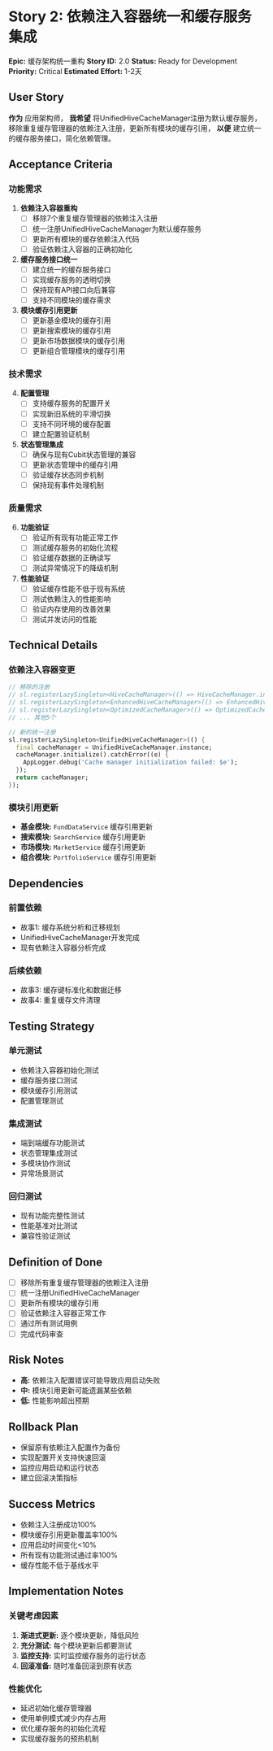 # Story 2: 依赖注入容器统一和缓存服务集成

**Epic:** 缓存架构统一重构
**Story ID:** 2.0
**Status:** Ready for Development
**Priority:** Critical
**Estimated Effort:** 1-2天

## User Story

**作为** 应用架构师，
**我希望** 将UnifiedHiveCacheManager注册为默认缓存服务，移除重复缓存管理器的依赖注入注册，更新所有模块的缓存引用，
**以便** 建立统一的缓存服务接口，简化依赖管理。

## Acceptance Criteria

### 功能需求
1. **依赖注入容器重构**
   - [ ] 移除7个重复缓存管理器的依赖注入注册
   - [ ] 统一注册UnifiedHiveCacheManager为默认缓存服务
   - [ ] 更新所有模块的缓存依赖注入代码
   - [ ] 验证依赖注入容器的正确初始化

2. **缓存服务接口统一**
   - [ ] 建立统一的缓存服务接口
   - [ ] 实现缓存服务的透明切换
   - [ ] 保持现有API接口向后兼容
   - [ ] 支持不同模块的缓存需求

3. **模块缓存引用更新**
   - [ ] 更新基金模块的缓存引用
   - [ ] 更新搜索模块的缓存引用
   - [ ] 更新市场数据模块的缓存引用
   - [ ] 更新组合管理模块的缓存引用

### 技术需求
4. **配置管理**
   - [ ] 支持缓存服务的配置开关
   - [ ] 实现新旧系统的平滑切换
   - [ ] 支持不同环境的缓存配置
   - [ ] 建立配置验证机制

5. **状态管理集成**
   - [ ] 确保与现有Cubit状态管理的兼容
   - [ ] 更新状态管理中的缓存引用
   - [ ] 验证缓存状态同步机制
   - [ ] 保持现有事件处理机制

### 质量需求
6. **功能验证**
   - [ ] 验证所有现有功能正常工作
   - [ ] 测试缓存服务的初始化流程
   - [ ] 验证缓存数据的正确读写
   - [ ] 测试异常情况下的降级机制

7. **性能验证**
   - [ ] 验证缓存性能不低于现有系统
   - [ ] 测试依赖注入的性能影响
   - [ ] 验证内存使用的改善效果
   - [ ] 测试并发访问的性能

## Technical Details

### 依赖注入容器变更
```dart
// 移除的注册
// sl.registerLazySingleton<HiveCacheManager>(() => HiveCacheManager.instance);
// sl.registerLazySingleton<EnhancedHiveCacheManager>(() => EnhancedHiveCacheManager.instance);
// sl.registerLazySingleton<OptimizedCacheManager>(() => OptimizedCacheManager.instance);
// ... 其他5个

// 新的统一注册
sl.registerLazySingleton<UnifiedHiveCacheManager>(() {
  final cacheManager = UnifiedHiveCacheManager.instance;
  cacheManager.initialize().catchError((e) {
    AppLogger.debug('Cache manager initialization failed: $e');
  });
  return cacheManager;
});
```

### 模块引用更新
- **基金模块:** `FundDataService` 缓存引用更新
- **搜索模块:** `SearchService` 缓存引用更新
- **市场模块:** `MarketService` 缓存引用更新
- **组合模块:** `PortfolioService` 缓存引用更新

## Dependencies

### 前置依赖
- 故事1: 缓存系统分析和迁移规划
- UnifiedHiveCacheManager开发完成
- 现有依赖注入容器分析完成

### 后续依赖
- 故事3: 缓存键标准化和数据迁移
- 故事4: 重复缓存文件清理

## Testing Strategy

### 单元测试
- 依赖注入容器初始化测试
- 缓存服务接口测试
- 模块缓存引用测试
- 配置管理测试

### 集成测试
- 端到端缓存功能测试
- 状态管理集成测试
- 多模块协作测试
- 异常场景测试

### 回归测试
- 现有功能完整性测试
- 性能基准对比测试
- 兼容性验证测试

## Definition of Done

- [ ] 移除所有重复缓存管理器的依赖注入注册
- [ ] 统一注册UnifiedHiveCacheManager
- [ ] 更新所有模块的缓存引用
- [ ] 验证依赖注入容器正常工作
- [ ] 通过所有测试用例
- [ ] 完成代码审查

## Risk Notes

- **高:** 依赖注入配置错误可能导致应用启动失败
- **中:** 模块引用更新可能遗漏某些依赖
- **低:** 性能影响超出预期

## Rollback Plan

- 保留原有依赖注入配置作为备份
- 实现配置开关支持快速回滚
- 监控应用启动和运行状态
- 建立回滚决策指标

## Success Metrics

- 依赖注入注册成功100%
- 模块缓存引用更新覆盖率100%
- 应用启动时间变化<10%
- 所有现有功能测试通过率100%
- 缓存性能不低于基线水平

## Implementation Notes

### 关键考虑因素
1. **渐进式更新:** 逐个模块更新，降低风险
2. **充分测试:** 每个模块更新后都要测试
3. **监控支持:** 实时监控缓存服务的运行状态
4. **回滚准备:** 随时准备回滚到原有状态

### 性能优化
- 延迟初始化缓存管理器
- 使用单例模式减少内存占用
- 优化缓存服务的初始化流程
- 实现缓存服务的预热机制